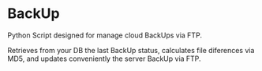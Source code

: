 # BackUp
Python Script designed for manage cloud BackUps via FTP.

Retrieves from your DB the last BackUp status, calculates file diferences via MD5, and updates conveniently the server BackUp via FTP.
